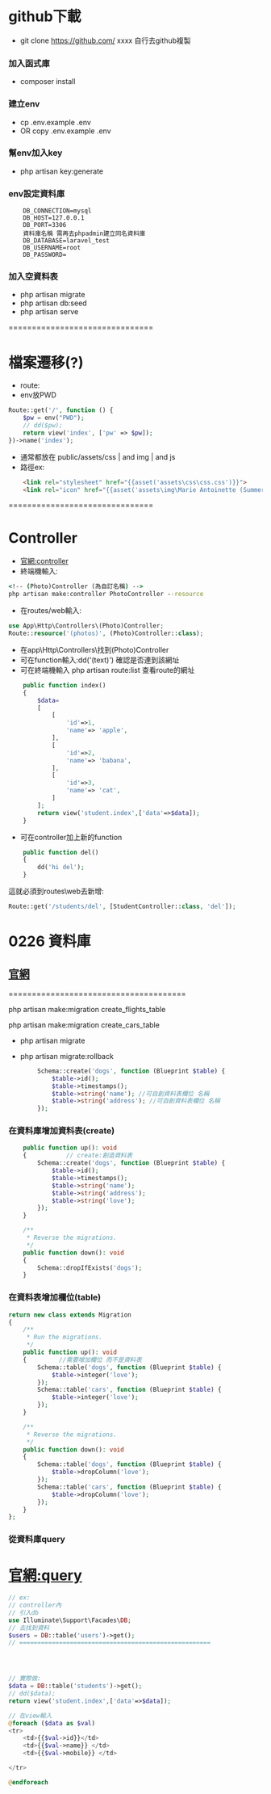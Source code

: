 # github下載

- git clone https://github.com/ xxxx 自行去github複製

### 加入函式庫
- composer install
### 建立env
-    cp .env.example .env
- OR copy .env.example .env
### 幫env加入key
- php artisan key:generate
### env設定資料庫
        DB_CONNECTION=mysql
        DB_HOST=127.0.0.1
        DB_PORT=3306
        資料庫名稱 需再去phpadmin建立同名資料庫
        DB_DATABASE=laravel_test
        DB_USERNAME=root
        DB_PASSWORD=
### 加入空資料表
-   php artisan migrate
-   php artisan db:seed
-   php artisan serve

===============================

# 檔案遷移(?)
 - route:
 - env放PWD
```php
Route::get('/', function () {
    $pw = env("PWD");
    // dd($pw);
    return view('index', ['pw' => $pw]);
})->name('index');
```
- 通常都放在 public/assets/css | and img  | and js
- 路徑ex:
```html
    <link rel="stylesheet" href="{{asset('assets\css\css.css')}}">
    <link rel="icon" href="{{asset('assets\img\Marie Antoinette (Summer) 1.png')}}" sizes="32x32" type="image/png">
```

===============================
# Controller 
- [官網:controller](https://laravel.com/docs/11.x/controllers)
-  終端機輸入: 
```cmd
<!-- (Photo)Controller (為自訂名稱) -->
php artisan make:controller PhotoController --resource
```
- 在routes/web輸入:
```php
use App\Http\Controllers\(Photo)Controller;
Route::resource('(photos)', (Photo)Controller::class);
```
- 在app\Http\Controllers\找到(Photo)Controller
- 可在function輸入:dd('(text)') 確認是否連到該網址
- 可在終端機輸入 php artisan route:list 查看route的網址
```php
    public function index()
    {
        $data=
        [   
            [
                'id'=>1,
                'name'=> 'apple',
            ],
            [
                'id'=>2,
                'name'=> 'babana',
            ],
            [
                'id'=>3,
                'name'=> 'cat',
            ]
        ];
        return view('student.index',['data'=>$data]);
    }
```
- 可在controller加上新的function
```php
    public function del()
    {
        dd('hi del');
    }
```
這就必須到routes\web去新增:
```php
Route::get('/students/del', [StudentController::class, 'del']);
```

# 0226 資料庫
## [官網](https://laravel.com/docs/11.x/migrations#generating-migrations)

======================================
<!-- 範例 -->
php artisan make:migration create_flights_table
<!-- 創造一個cars table -->
php artisan make:migration create_cars_table
<!-- 在資料庫創造資料表 (執行/前進一步) -->
- php artisan migrate
<!-- 創造資料表的動作:回到上一動 (退一步)   -->
- php artisan migrate:rollback

```php
        Schema::create('dogs', function (Blueprint $table) {
            $table->id();
            $table->timestamps();
            $table->string('name'); //可自創資料表欄位 名稱
            $table->string('address'); //可自創資料表欄位 名稱
        }); 
```

### 在資料庫增加資料表(create)
```php
    public function up(): void
    {           // create:創造資料表
        Schema::create('dogs', function (Blueprint $table) {
            $table->id();
            $table->timestamps();
            $table->string('name');
            $table->string('address');
            $table->string('love');
        });
    }

    /**
     * Reverse the migrations.
     */
    public function down(): void
    {
        Schema::dropIfExists('dogs');
    }
```

### 在資料表增加欄位(table)
```php
return new class extends Migration
{
    /**
     * Run the migrations.
     */
    public function up(): void
    {         //需要增加欄位 而不是資料表
        Schema::table('dogs', function (Blueprint $table) {
            $table->integer('love');
        });
        Schema::table('cars', function (Blueprint $table) {
            $table->integer('love');
        });
    }

    /**
     * Reverse the migrations.
     */
    public function down(): void
    {
        Schema::table('dogs', function (Blueprint $table) {
            $table->dropColumn('love');
        });
        Schema::table('cars', function (Blueprint $table) {
            $table->dropColumn('love');
        });
    }
};
```
### 從資料庫query

[官網:query](https://laravel.com/docs/11.x/queries#running-database-queries)
===============================
```php
// ex:
// controller內
// 引入db
use Illuminate\Support\Facades\DB;
// 去找到資料
$users = DB::table('users')->get();
// =====================================================




// 實際做:
$data = DB::table('students')->get();
// dd($data);
return view('student.index',['data'=>$data]);

// 在view輸入
@foreach ($data as $val)
<tr>
    <td>{{$val->id}}</td>
    <td>{{$val->name}} </td>
    <td>{{$val->mobile}} </td> 

</tr>

@endforeach

```